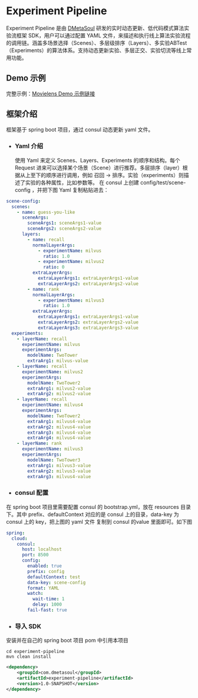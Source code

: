 # Experiment Pipeline

Experiment Pipeline 是由 [DMetaSoul](https://www.dmetasoul.com/) 研发的实时动态更新、低代码模式算法实验流框架 SDK，用户可以通过配置 YAML 文件，来描述和执行线上算法实验流程的调用链。涵盖多场景选择（Scenes）、多层级排序（Layers）、多实验ABTest（Experiments）的算法体系。支持动态更新实验、多层正交、实验切流等线上常用功能。



## Demo 示例

完整示例：[Movielens Demo 示例链接](../../../../demo/movielens/online)



## 框架介绍

框架基于 spring boot 项目，通过 consul 动态更新 yaml 文件。

- ### Yaml 介绍

  使用 Yaml 来定义 Scenes、Layers、Experiments 的顺序和结构。每个 Request 进来可以选择某个场景（Scene）进行推荐。多层排序（layer）根据从上至下的顺序进行调用，例如 召回 -> 排序。实验（experiments）则描述了实验的各种属性，比如参数等。 在 consul 上创建 config/test/scene-config ，并把下图 Yaml 复制粘贴进去：

```yaml
scene-config:
  scenes:
    - name: guess-you-like
      sceneArgs:
        sceneArgs1: sceneArgs1-value
        sceneArgs2: sceneArgs2-value
      layers:
        - name: recall
          normalLayerArgs:
            - experimentName: milvus
              ratio: 1.0
            - experimentName: milvus2
              ratio: 0
          extraLayerArgs:
            extraLayerArgs1: extraLayerArgs1-value
            extraLayerArgs2: extraLayerArgs2-value
        - name: rank
          normalLayerArgs:
            - experimentName: milvus3
              ratio: 1.0
          extraLayerArgs:
            extraLayerArgs1: extraLayerArgs1-value
            extraLayerArgs2: extraLayerArgs2-value
            extraLayerArgs3: extraLayerArgs3-value
  experiments:
    - layerName: recall
      experimentName: milvus
      experimentArgs:
        modelName: TwoTower
        extraArg1: milvus-value
    - layerName: recall
      experimentName: milvus2
      experimentArgs:
        modelName: TwoTower2
        extraArg1: milvus2-value
        extraArg2: milvus2-value
    - layerName: recall
      experimentName: milvus4
      experimentArgs:
        modelName: TwoTower2
        extraArg1: milvus4-value
        extraArg2: milvus4-value
        extraArg3: milvus4-value
        extraArg4: milvus4-value
    - layerName: rank
      experimentName: milvus3
      experimentArgs:
        modelName: TwoTower3
        extraArg1: milvus3-value
        extraArg2: milvus3-value
        extraArg3: milvus4-value
```



- ### consul 配置

在 spring boot 项目里需要配置 consul 的  bootstrap.yml，放在 resources 目录下。其中 prefix、defaultContext 对应的是 consul 上的目录，data-key 为 consul 上的 key，把上图的 yaml 文件 复制到 consul 的value 里面即可。如下图

```yaml
spring:
  cloud:
    consul:
      host: localhost
      port: 8500
      config:
        enabled: true
        prefix: config
        defaultContext: test
        data-key: scene-config
        format: YAML
        watch:
          wait-time: 1
          delay: 1000
        fail-fast: true
```



- ### 导入 SDK

安装并在自己的 spring boot 项目 pom 中引用本项目

```shell
cd experiment-pipeline
mvn clean install
```
```xml
<dependency>
    <groupId>com.dmetasoul</groupId>
    <artifactId>experiment-pipeline</artifactId>
    <version>1.0-SNAPSHOT</version>
</dependency>
```